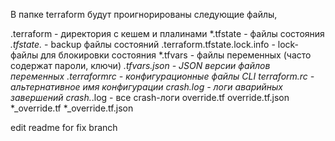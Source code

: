 В папке terraform будут проигнорированы следующие файлы,

.terraform - директория с кешем и плалинами
*.tfstate - файлы состояния
*.tfstate.* - backup файлы состояний
.terraform.tfstate.lock.info - lock-файлы для блокировки состояния
*.tfvars - файлы переменных (часто содержат пароли, ключи)
*.tfvars.json - JSON версии файлов переменных
.terraformrc - конфигурационные файлы CLI
terraform.rc - альтернативное имя конфигурации
crash.log - логи аварийных завершений
crash.*.log - все crash-логи
override.tf
override.tf.json
*_override.tf
*_override.tf.json

edit readme for fix branch
